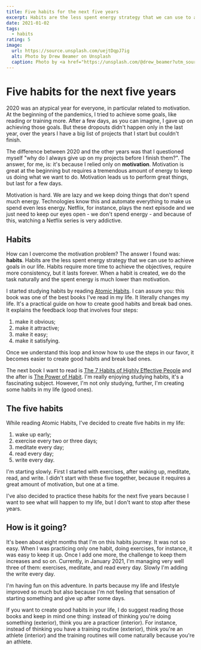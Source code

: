 ```yaml
---
title: Five habits for the next five years
excerpt: Habits are the less spent energy strategy that we can use to achieve goals in our life. Habits require more time to achieve the objectives, require more consistency, but it lasts forever.
date: 2021-01-02
tags:
  - habits
rating: 5
image:
  url: https://source.unsplash.com/uejtDqpJ7ig
  alt: Photo by Drew Beamer on Unsplash
  caption: Photo by <a href="https://unsplash.com/@drew_beamer?utm_source=unsplash&amp;utm_medium=referral&amp;utm_content=creditCopyText">Drew Beamer</a> on <a href="https://unsplash.com/s/photos/habits?utm_source=unsplash&amp;utm_medium=referral&amp;utm_content=creditCopyText">Unsplash</a>
---
```


# Five habits for the next five years

2020 was an atypical year for everyone, in particular related to motivation. At the beginning of the pandemics, I tried to achieve some goals, like reading or training more. After a few days, as you can imagine, I gave up on achieving those goals. But these dropouts didn't happen only in the last year, over the years I have a big list of projects that I start but couldn't finish.

The difference between 2020 and the other years was that I questioned myself "why do I always give up on my projects before I finish them?". The answer, for me, is: it's because I relied only on **motivation**. Motivation is great at the beginning but requires a tremendous amount of energy to keep us doing what we want to do. Motivation leads us to perform great things, but last for a few days.

Motivation is hard. We are lazy and we keep doing things that don't spend much energy. Technologies know this and automate everything to make us spend even less energy. Netflix, for instance, plays the next episode and we just need to keep our eyes open - we don't spend energy - and because of this, watching a Netflix series is very addictive.

## Habits

How can I overcome the motivation problem? The answer I found was: **habits**. Habits are the less spent energy strategy that we can use to achieve goals in our life. Habits require more time to achieve the objectives, require more consistency, but it lasts forever. When a habit is created, we do the task naturally and the spent energy is much lower than motivation.

I started studying habits by reading [Atomic Habits](https://jamesclear.com/atomic-habits). I can assure you: this book was one of the best books I've read in my life. It literally changes my life. It's a practical guide on how to create good habits and break bad ones. It explains the feedback loop that involves four steps:

1. make it obvious;
1. make it attractive;
1. make it easy;
1. make it satisfying.

Once we understand this loop and know how to use the steps in our favor, it becomes easier to create good habits and break bad ones.

The next book I want to read is [The 7 Habits of Highly Effective People](https://www.amazon.com/dp/1451639619/ref=cm_sw_em_r_mt_dp_lGr8FbE67MZXT?_encoding=UTF8&psc=1) and the after is [The Power of Habit](https://www.amazon.com/dp/B007EJSMC8/ref=cm_sw_em_r_mt_dp_pIr8FbE3YHA96?_encoding=UTF8&psc=1). I'm really enjoying studying habits, it's a fascinating subject. However, I'm not only studying, further, I'm creating some habits in my life (good ones).

## The five habits

While reading Atomic Habits, I've decided to create five habits in my life:

1. wake up early;
1. exercise every two or three days;
1. meditate every day;
1. read every day;
1. write every day.

I'm starting slowly. First I started with exercises, after waking up, meditate, read, and write. I didn't start with these five together, because it requires a great amount of motivation, but one at a time.

I've also decided to practice these habits for the next five years because I want to see what will happen to my life, but I don't want to stop after these years.

## How is it going?

It's been about eight months that I'm on this habits journey. It was not so easy. When I was practicing only one habit, doing exercises, for instance, it was easy to keep it up. Once I add one more, the challenge to keep them increases and so on. Currently, in January 2021, I'm managing very well three of them: exercises, meditate, and read every day. Slowly I'm adding the write every day.

I'm having fun on this adventure. In parts because my life and lifestyle improved so much but also because I'm not feeling that sensation of starting something and give up after some days.

If you want to create good habits in your life, I do suggest reading those books and keep in mind one thing: instead of thinking you're doing something (exterior), think you are a practicer (interior). For instance, instead of thinking you have a training routine (exterior), think you're an athlete (interior) and the training routines will come naturally because you're an athlete.
